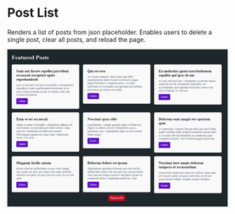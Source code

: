 # Post List
Renders a list of posts from json placeholder. Enables users to delete a single post, clear all posts, and reload the page.

![demo](demo.png)
